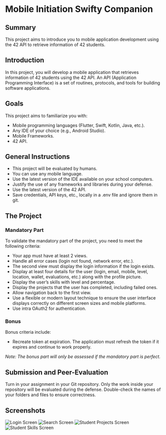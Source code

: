 # Mobile Initiation Swifty Companion

## Summary

This project aims to introduce you to mobile application development using the 42 API to retrieve information of 42 students.

## Introduction

In this project, you will develop a mobile application that retrieves information of 42 students using the 42 API. An API (Application Programming Interface) is a set of routines, protocols, and tools for building software applications.

## Goals

This project aims to familiarize you with:

- Mobile programming languages (Flutter, Swift, Kotlin, Java, etc.).
- Any IDE of your choice (e.g., Android Studio).
- Mobile Frameworks.
- 42 API.

## General Instructions

- This project will be evaluated by humans.
- You can use any mobile language.
- Use the latest version of the IDE available on your school computers.
- Justify the use of any frameworks and libraries during your defense.
- Use the latest version of the 42 API.
- Save credentials, API keys, etc., locally in a .env file and ignore them in git.

## The Project

### Mandatory Part

To validate the mandatory part of the project, you need to meet the following criteria:

- Your app must have at least 2 views.
- Handle all error cases (login not found, network error, etc.).
- The second view must display the login information if the login exists.
- Display at least four details for the user (login, email, mobile, level, location, wallet, evaluations, etc.) along with the profile picture.
- Display the user’s skills with level and percentage.
- Display the projects that the user has completed, including failed ones.
- Allow navigation back to the first view.
- Use a flexible or modern layout technique to ensure the user interface displays correctly on different screen sizes and mobile platforms.
- Use intra OAuth2 for authentication.

### Bonus

Bonus criteria include:

- Recreate token at expiration. The application must refresh the token if it expires and continue to work properly.

_Note: The bonus part will only be assessed if the mandatory part is perfect._

## Submission and Peer-Evaluation

Turn in your assignment in your Git repository. Only the work inside your repository will be evaluated during the defense. Double-check the names of your folders and files to ensure correctness.

## Screenshots

![Login Screen](screenshots/login_screen.png)
![Search Screen](screenshots/search_screen.png)
![Student Projects Screen](screenshots/student_projects_screen.png)
![Student Skills Screen](screenshots/student_skills_screen.png)

